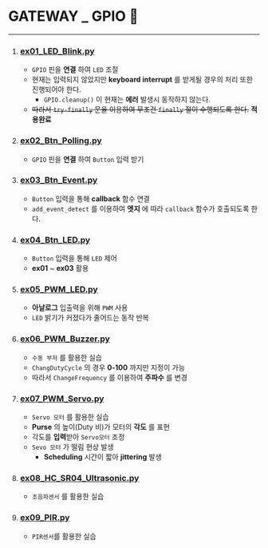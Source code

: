 # GATEWAY _ GPIO 📡
---
1. ### [ex01_LED_Blink.py](./ex01_LED_Blink.py)
	- `GPIO` 핀을 **연결** 하여 `LED` 조절
    - 현재는 입력되지 않았지만 **keyboard interrupt** 를 받게될 경우의 처리 또한 진행되어야 한다.
    	- `GPIO.cleanup()` 이 현재는 **에러** 발생시 동작하지 않는다.
    - ~~따라서 `try-finally` 문을 이용하여 무조건 `finally` 절이 수행되도록 한다.~~ **적용완료**
2. ### [ex02_Btn_Polling.py](./ex02_Btn_Polling.py)
    - `GPIO` 핀을 **연결** 하여 `Button` 입력 받기
3. ### [ex03_Btn_Event.py](./ex03_Btn_Event.py)
    - `Button` 입력을 통해 **callback** 함수 연결
    - `add_event_detect` 를 이용하여 **엣지** 에 따라 `callback` 함수가 호출되도록 한다.
4. ### [ex04_Btn_LED.py](./ex04_Btn_LED.py)
    - `Button` 입력을 통해 `LED` 제어
    - **ex01** ~ **ex03** 활용
5. ### [ex05_PWM_LED.py](./ex05_PWM_LED.py)
    - **아날로그** 입출력을 위해 `PWM` 사용
    - `LED` 밝기가 커졌다가 줄어드는 동작 반복
6. ### [ex06_PWM_Buzzer.py](./ex06_PWM_Buzzer.py)
    - `수동 부저` 를 활용한 실습
    - `ChangDutyCycle` 의 경우 **0-100** 까지만 지정이 가능
    - 따라서 `ChangeFrequency` 를 이용하여 **주파수** 를 변경
7. ### [ex07_PWM_Servo.py](./ex07_PWM_Servo.py)
    - `Servo 모터` 를 활용한 실습
    - **Purse** 의 높이(Duty 비)가 모터의 **각도** 를 표현
    - 각도를 **입력**받아 `Servo모터` 조정
    - `Sevo 모터` 가 떨림 현상 발생
        - **Scheduling** 시간이 짧아 **jittering** 발생
8. ### [ex08_HC_SR04_Ultrasonic.py](./ex08_HC_SR04_Ultrasonic.py)
    - `초음파센서` 를 활용한 실습
9. ### [ex09_PIR.py](./ex09_PIR.py)
    - `PIR센서`를 활용한 실습
